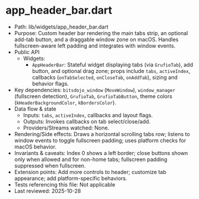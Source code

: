 # app_header_bar.dart

- Path: lib/widgets/app_header_bar.dart
- Purpose: Custom header bar rendering the main tabs strip, an optional add-tab button, and a draggable window zone on macOS. Handles fullscreen-aware left padding and integrates with window events.
- Public API
  - Widgets:
    - `AppHeaderBar`: Stateful widget displaying tabs (via `GrufioTab`), add button, and optional drag zone; props include `tabs`, `activeIndex`, callbacks (`onTabSelected`, `onCloseTab`, `onAddTab`), sizing and behavior flags.
- Key dependencies: `bitsdojo_window` (`MoveWindow`), `window_manager` (fullscreen detection), `GrufioTab`, `GrufioTabButton`, theme colors (`kHeaderBackgroundColor`, `kBordersColor`).
- Data flow & state
  - Inputs: `tabs`, `activeIndex`, callbacks and layout flags.
  - Outputs: Invokes callbacks on tab select/close/add.
  - Providers/Streams watched: None.
- Rendering/Side effects: Draws a horizontal scrolling tabs row; listens to window events to toggle fullscreen padding; uses platform checks for macOS behavior.
- Invariants & caveats: Index 0 shows a left border; close buttons shown only when allowed and for non-home tabs; fullscreen padding suppressed when fullscreen.
- Extension points: Add more controls to header; customize tab appearance; add platform-specific behaviors.
- Tests referencing this file: Not applicable
- Last reviewed: 2025-10-28
